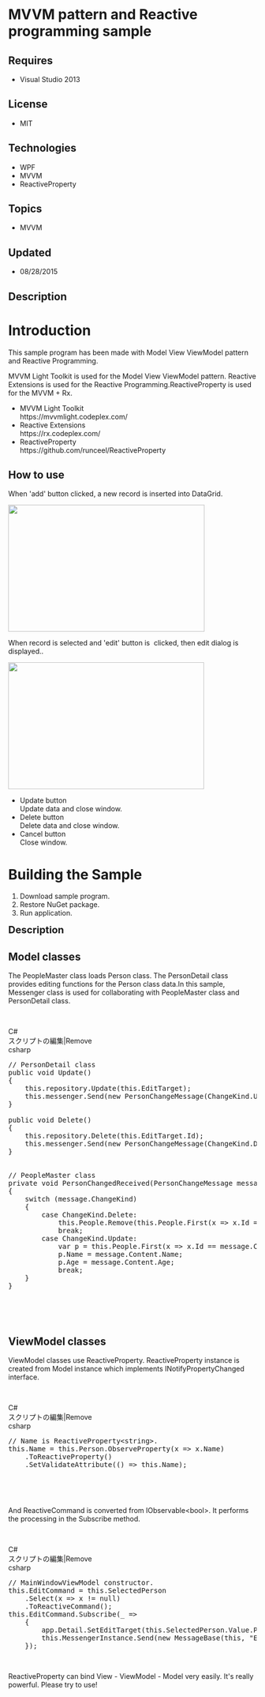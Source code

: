 # MVVM pattern and Reactive programming sample
## Requires
- Visual Studio 2013
## License
- MIT
## Technologies
- WPF
- MVVM
- ReactiveProperty
## Topics
- MVVM
## Updated
- 08/28/2015
## Description

<h1>Introduction</h1>
<p>This sample program has been made with Model View ViewModel pattern and Reactive Programming.&nbsp;</p>
<p>MVVM Light Toolkit is used for the Model View ViewModel pattern. Reactive Extensions is used for the Reactive Programming.ReactiveProperty is used for the MVVM &#43; Rx.</p>
<ul>
<li>MVVM Light Toolkit<br>
https://mvvmlight.codeplex.com/ </li><li>Reactive Extensions<br>
https://rx.codeplex.com/ </li><li>ReactiveProperty<br>
https://github.com/runceel/ReactiveProperty </li></ul>
<h2>How to use</h2>
<p>When 'add' button clicked, a new record is inserted into DataGrid.</p>
<p><img id="133818" alt="" src="https://i1.code.msdn.s-msft.com/mvvm-pattern-and-reactive-2f71560a/image/file/133818/1/figure1.png" width="398" height="257"></p>
<p>When record is selected and 'edit' button is &nbsp;clicked, then edit dialog is displayed..</p>
<p><img id="133819" alt="" src="https://i1.code.msdn.s-msft.com/mvvm-pattern-and-reactive-2f71560a/image/file/133819/1/figure2.png" width="397" height="257"></p>
<ul>
<li>Update button<br>
Update data and close window.&nbsp; </li><li>Delete button<br>
Delete data and close window.&nbsp; </li><li>Cancel button<br>
Close window.&nbsp; </li></ul>
<h1>Building the Sample</h1>
<ol>
<li>Download sample program. </li><li>Restore NuGet package. </li><li>Run application. </li></ol>
<p><span style="font-size:20px; font-weight:bold">Description</span></p>
<h2>Model classes</h2>
<p>The PeopleMaster class loads Person class. The PersonDetail class provides editing functions for the Person class data.In this sample, Messenger class is used for collaborating with PeopleMaster class and PersonDetail class.</p>
<p>&nbsp;</p>
<div class="scriptcode">
<div class="pluginEditHolder" pluginCommand="mceScriptCode">
<div class="title"><span>C#</span></div>
<div class="pluginLinkHolder"><span class="pluginEditHolderLink">スクリプトの編集</span>|<span class="pluginRemoveHolderLink">Remove</span></div>
<span class="hidden">csharp</span>

<div class="preview">
<pre class="csharp"><span class="cs__com">//&nbsp;PersonDetail&nbsp;class</span>&nbsp;
<span class="cs__keyword">public</span>&nbsp;<span class="cs__keyword">void</span>&nbsp;Update()&nbsp;
{&nbsp;
&nbsp;&nbsp;&nbsp;&nbsp;<span class="cs__keyword">this</span>.repository.Update(<span class="cs__keyword">this</span>.EditTarget);&nbsp;
&nbsp;&nbsp;&nbsp;&nbsp;<span class="cs__keyword">this</span>.messenger.Send(<span class="cs__keyword">new</span>&nbsp;PersonChangeMessage(ChangeKind.Update,&nbsp;<span class="cs__keyword">this</span>.EditTarget));&nbsp;
}&nbsp;
&nbsp;
<span class="cs__keyword">public</span>&nbsp;<span class="cs__keyword">void</span>&nbsp;Delete()&nbsp;
{&nbsp;
&nbsp;&nbsp;&nbsp;&nbsp;<span class="cs__keyword">this</span>.repository.Delete(<span class="cs__keyword">this</span>.EditTarget.Id);&nbsp;
&nbsp;&nbsp;&nbsp;&nbsp;<span class="cs__keyword">this</span>.messenger.Send(<span class="cs__keyword">new</span>&nbsp;PersonChangeMessage(ChangeKind.Delete,&nbsp;<span class="cs__keyword">this</span>.EditTarget));&nbsp;
}&nbsp;
&nbsp;
&nbsp;
<span class="cs__com">//&nbsp;PeopleMaster&nbsp;class</span>&nbsp;
<span class="cs__keyword">private</span>&nbsp;<span class="cs__keyword">void</span>&nbsp;PersonChangedReceived(PersonChangeMessage&nbsp;message)&nbsp;
{&nbsp;
&nbsp;&nbsp;&nbsp;&nbsp;<span class="cs__keyword">switch</span>&nbsp;(message.ChangeKind)&nbsp;
&nbsp;&nbsp;&nbsp;&nbsp;{&nbsp;
&nbsp;&nbsp;&nbsp;&nbsp;&nbsp;&nbsp;&nbsp;&nbsp;<span class="cs__keyword">case</span>&nbsp;ChangeKind.Delete:&nbsp;
&nbsp;&nbsp;&nbsp;&nbsp;&nbsp;&nbsp;&nbsp;&nbsp;&nbsp;&nbsp;&nbsp;&nbsp;<span class="cs__keyword">this</span>.People.Remove(<span class="cs__keyword">this</span>.People.First(x&nbsp;=&gt;&nbsp;x.Id&nbsp;==&nbsp;message.Content.Id));&nbsp;
&nbsp;&nbsp;&nbsp;&nbsp;&nbsp;&nbsp;&nbsp;&nbsp;&nbsp;&nbsp;&nbsp;&nbsp;<span class="cs__keyword">break</span>;&nbsp;
&nbsp;&nbsp;&nbsp;&nbsp;&nbsp;&nbsp;&nbsp;&nbsp;<span class="cs__keyword">case</span>&nbsp;ChangeKind.Update:&nbsp;
&nbsp;&nbsp;&nbsp;&nbsp;&nbsp;&nbsp;&nbsp;&nbsp;&nbsp;&nbsp;&nbsp;&nbsp;var&nbsp;p&nbsp;=&nbsp;<span class="cs__keyword">this</span>.People.First(x&nbsp;=&gt;&nbsp;x.Id&nbsp;==&nbsp;message.Content.Id);&nbsp;
&nbsp;&nbsp;&nbsp;&nbsp;&nbsp;&nbsp;&nbsp;&nbsp;&nbsp;&nbsp;&nbsp;&nbsp;p.Name&nbsp;=&nbsp;message.Content.Name;&nbsp;
&nbsp;&nbsp;&nbsp;&nbsp;&nbsp;&nbsp;&nbsp;&nbsp;&nbsp;&nbsp;&nbsp;&nbsp;p.Age&nbsp;=&nbsp;message.Content.Age;&nbsp;
&nbsp;&nbsp;&nbsp;&nbsp;&nbsp;&nbsp;&nbsp;&nbsp;&nbsp;&nbsp;&nbsp;&nbsp;<span class="cs__keyword">break</span>;&nbsp;
&nbsp;&nbsp;&nbsp;&nbsp;}&nbsp;
}&nbsp;
</pre>
</div>
</div>
</div>
<div class="endscriptcode">&nbsp;</div>
<p>&nbsp;</p>
<h2>ViewModel classes</h2>
<p>ViewModel classes use ReactiveProperty. ReactiveProperty instance is created from Model instance which implements INotifyPropertyChanged interface.</p>
<p>&nbsp;</p>
<div class="scriptcode">
<div class="pluginEditHolder" pluginCommand="mceScriptCode">
<div class="title"><span>C#</span></div>
<div class="pluginLinkHolder"><span class="pluginEditHolderLink">スクリプトの編集</span>|<span class="pluginRemoveHolderLink">Remove</span></div>
<span class="hidden">csharp</span>

<div class="preview">
<pre class="csharp"><span class="cs__com">//&nbsp;Name&nbsp;is&nbsp;ReactiveProperty&lt;string&gt;.</span>&nbsp;
<span class="cs__keyword">this</span>.Name&nbsp;=&nbsp;<span class="cs__keyword">this</span>.Person.ObserveProperty(x&nbsp;=&gt;&nbsp;x.Name)&nbsp;
&nbsp;&nbsp;&nbsp;&nbsp;.ToReactiveProperty()&nbsp;
&nbsp;&nbsp;&nbsp;&nbsp;.SetValidateAttribute(()&nbsp;=&gt;&nbsp;<span class="cs__keyword">this</span>.Name);&nbsp;
</pre>
</div>
</div>
</div>
<div class="endscriptcode">&nbsp;</div>
<p>&nbsp;</p>
<p>And ReactiveCommand is converted from IObservable&lt;bool&gt;. It performs the processing in the Subscribe method.</p>
<p>&nbsp;</p>
<div class="scriptcode">
<div class="pluginEditHolder" pluginCommand="mceScriptCode">
<div class="title"><span>C#</span></div>
<div class="pluginLinkHolder"><span class="pluginEditHolderLink">スクリプトの編集</span>|<span class="pluginRemoveHolderLink">Remove</span></div>
<span class="hidden">csharp</span>

<div class="preview">
<pre class="csharp"><span class="cs__com">//&nbsp;MainWindowViewModel&nbsp;constructor.</span>&nbsp;
<span class="cs__keyword">this</span>.EditCommand&nbsp;=&nbsp;<span class="cs__keyword">this</span>.SelectedPerson&nbsp;
&nbsp;&nbsp;&nbsp;&nbsp;.Select(x&nbsp;=&gt;&nbsp;x&nbsp;!=&nbsp;<span class="cs__keyword">null</span>)&nbsp;
&nbsp;&nbsp;&nbsp;&nbsp;.ToReactiveCommand();&nbsp;
<span class="cs__keyword">this</span>.EditCommand.Subscribe(_&nbsp;=&gt;&nbsp;&nbsp;
&nbsp;&nbsp;&nbsp;&nbsp;{&nbsp;
&nbsp;&nbsp;&nbsp;&nbsp;&nbsp;&nbsp;&nbsp;&nbsp;app.Detail.SetEditTarget(<span class="cs__keyword">this</span>.SelectedPerson.Value.Person.Id);&nbsp;
&nbsp;&nbsp;&nbsp;&nbsp;&nbsp;&nbsp;&nbsp;&nbsp;<span class="cs__keyword">this</span>.MessengerInstance.Send(<span class="cs__keyword">new</span>&nbsp;MessageBase(<span class="cs__keyword">this</span>,&nbsp;<span class="cs__string">&quot;EditWindow&quot;</span>));&nbsp;
&nbsp;&nbsp;&nbsp;&nbsp;});&nbsp;
</pre>
</div>
</div>
</div>
<div class="endscriptcode">&nbsp;</div>
<p>ReactiveProperty can bind View - ViewModel - Model very easily. It's really powerful. Please try to use!</p>
